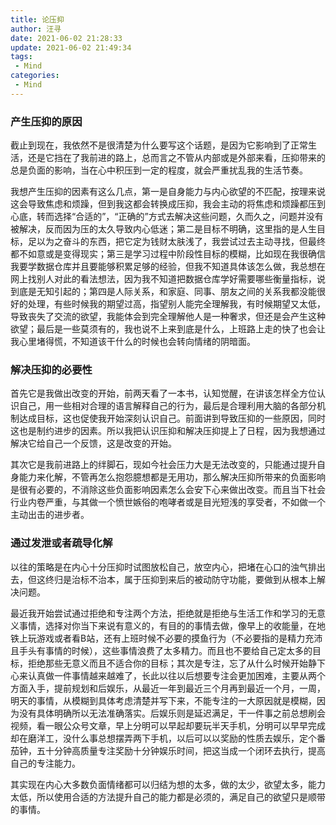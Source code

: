 ```yaml
---
title: 论压抑
author: 汪寻
date: 2021-06-02 21:28:33
update: 2021-06-02 21:49:34
tags:
 - Mind
categories:
 - Mind
---
```


### 产生压抑的原因

截止到现在，我依然不是很清楚为什么要写这个话题，是因为它影响到了正常生活，还是它挡在了我前进的路上，总而言之不管从内部或是外部来看，压抑带来的总是负面的影响，当在心中积压到一定的程度，就会严重扰乱我的生活节奏。

<!-- more -->

我想产生压抑的因素有这么几点，第一是自身能力与内心欲望的不匹配，按理来说这会导致焦虑和烦躁，但到我这都会转换成压抑，我会主动的将焦虑和烦躁都压到心底，转而选择“合适的”，“正确的”方式去解决这些问题，久而久之，问题并没有被解决，反而因为压的太久导致内心低迷；第二是目标不明确，这里指的是人生目标，足以为之奋斗的东西，把它定为钱财太肤浅了，我尝试过去主动寻找，但最终都不如意或是变得现实；第三是学习过程中阶段性目标的模糊，比如现在我很确信我要学数据仓库并且要能够积累足够的经验，但我不知道具体该怎么做，我总想在网上找别人对此的看法想法，因为我不知道把数据仓库学好需要哪些衡量指标，说到底是无知引起的；第四是人际关系，和家庭、同事、朋友之间的关系我都没能很好的处理，有些时候我的期望过高，指望别人能完全理解我，有时候期望又太低，导致丧失了交流的欲望，我能体会到完全理解他人是一种奢求，但还是会产生这种欲望；最后是一些莫须有的，我也说不上来到底是什么，上班路上走的快了也会让我心里堵得慌，不知道该干什么的时候也会转向情绪的阴暗面。

### 解决压抑的必要性

首先它是我做出改变的开始，前两天看了一本书，认知觉醒，在讲该怎样全方位认识自己，用一些相对合理的语言解释自己的行为，最后是合理利用大脑的各部分机制达成目标，这也促使我开始深刻认识自己。前面讲到导致压抑的一些原因，同时这也是制约进步的因素。所以我把认识压抑和解决压抑提上了日程，因为我想通过解决它给自己一个反馈，这是改变的开始。

其次它是我前进路上的绊脚石，现如今社会压力大是无法改变的，只能通过提升自身能力来化解，不管再怎么抱怨臆想都是无用功，那么解决压抑所带来的负面影响是很有必要的，不消除这些负面影响因素怎么会安下心来做出改变。而且当下社会行业内卷严重，与其做一个愤世嫉俗的咆哮者或是目光短浅的享受者，不如做一个主动出击的进步者。

### 通过发泄或者疏导化解

以往的策略是在内心十分压抑时试图放松自己，放空内心，把堵在心口的浊气排出去，但这终归是治标不治本，属于压抑到来后的被动防守功能，要做到从根本上解决问题。

最近我开始尝试通过拒绝和专注两个方法，拒绝就是拒绝与生活工作和学习的无意义事情，选择对你当下来说有意义的，有目的的事情去做，像早上的收能量，在地铁上玩游戏或者看B站，还有上班时候不必要的摸鱼行为（不必要指的是精力充沛且手头有事情的时候），这些事情浪费了太多精力。而且也不要给自己定太多的目标，拒绝那些无意义而且不适合你的目标；其次是专注，忘了从什么时候开始静下心来认真做一件事情越来越难了，长此以往以后想要专注会更加困难，主要从两个方面入手，提前规划和后娱乐，从最近一年到最近三个月再到最近一个月，一周，明天的事情，从模糊到具体考虑清楚并写下来，不能专注的一大原因就是模糊，因为没有具体明确所以无法准确落实。后娱乐则是延迟满足，干一件事之前总想刷会视频，看一眼公众号文章，早上分明可以早起却要玩半天手机，分明可以早早完成却在磨洋工，没什么事总想摆弄两下手机，以后可以以奖励的性质去娱乐，定个番茄钟，五十分钟高质量专注奖励十分钟娱乐时间，把这当成一个闭环去执行，提高自己的专注能力。

其实现在内心大多数负面情绪都可以归结为想的太多，做的太少，欲望太多，能力太低，所以使用合适的方法提升自己的能力都是必须的，满足自己的欲望只是顺带的事情。
